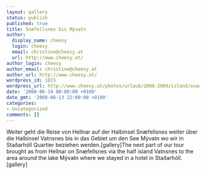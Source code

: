 ```yaml
---
layout: gallery
status: publish
published: true
title: Snæfellsnes bis Mývatn
author:
  display_name: cheesy
  login: cheesy
  email: christine@cheesy.at
  url: http://www.cheesy.at/
author_login: cheesy
author_email: christine@cheesy.at
author_url: http://www.cheesy.at/
wordpress_id: 1815
wordpress_url: http://www.cheesy.at/photos/urlaub/2008-2009/island/snaefellsnes-myvatn/
date: '2008-06-14 00:00:00 +0100'
date_gmt: '2008-06-13 22:00:00 +0100'
categories:
- Uncategorized
comments: []
---
```

<!--:de-->Weiter geht die Reise von Hellnar auf der Halbinsel Snæfellsnes weiter über die Halbinsel Vatnsnes bis in das Gebiet um den See Mývatn wo wir in Staðarhóll Quartier beziehen werden.[gallery]<!--:--><!--:en-->The next part of our tour brought as from Hellnar on Snæfellsnes via the half island Vatnsnes to the area around the lake Mývatn where we stayed in a hotel in Staðarhóll.[gallery]<!--:-->
